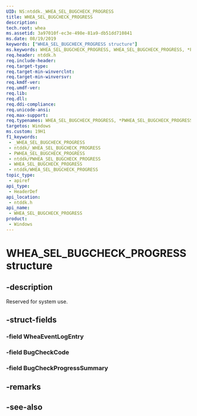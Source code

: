 ```yaml
---
UID: NS:ntddk._WHEA_SEL_BUGCHECK_PROGRESS
title: WHEA_SEL_BUGCHECK_PROGRESS
description: 
tech.root: whea
ms.assetid: 3a97010f-ec3e-498e-81a9-db51dd710841
ms.date: 08/19/2019
keywords: ["WHEA_SEL_BUGCHECK_PROGRESS structure"]
ms.keywords: WHEA_SEL_BUGCHECK_PROGRESS, WHEA_SEL_BUGCHECK_PROGRESS, *PWHEA_SEL_BUGCHECK_PROGRESS,
req.header: ntddk.h
req.include-header: 
req.target-type: 
req.target-min-winverclnt: 
req.target-min-winversvr: 
req.kmdf-ver: 
req.umdf-ver: 
req.lib: 
req.dll: 
req.ddi-compliance: 
req.unicode-ansi: 
req.max-support: 
req.typenames: WHEA_SEL_BUGCHECK_PROGRESS, *PWHEA_SEL_BUGCHECK_PROGRESS
targetos: Windows
ms.custom: 19H1
f1_keywords:
 - _WHEA_SEL_BUGCHECK_PROGRESS
 - ntddk/_WHEA_SEL_BUGCHECK_PROGRESS
 - PWHEA_SEL_BUGCHECK_PROGRESS
 - ntddk/PWHEA_SEL_BUGCHECK_PROGRESS
 - WHEA_SEL_BUGCHECK_PROGRESS
 - ntddk/WHEA_SEL_BUGCHECK_PROGRESS
topic_type:
 - apiref
api_type:
 - HeaderDef
api_location:
 - ntddk.h
api_name:
 - WHEA_SEL_BUGCHECK_PROGRESS
product:
 - Windows
---
```


# WHEA_SEL_BUGCHECK_PROGRESS structure


## -description

Reserved for system use.

## -struct-fields

### -field WheaEventLogEntry

### -field BugCheckCode

### -field BugCheckProgressSummary

## -remarks

## -see-also

